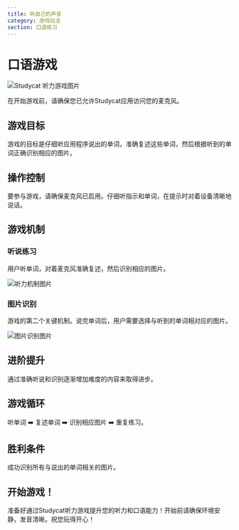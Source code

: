 ```yaml
---
title: 听自己的声音
category: 游戏玩法
section: 口语练习
---
```

# 口语游戏


![Studycat 听力游戏图片](https://help.studycat.com/hc/article_attachments/34787998441881)


在开始游戏前，请确保您已允许Studycat应用访问您的麦克风。


## 游戏目标


游戏的目标是仔细听应用程序说出的单词，准确复述这些单词，然后根据听到的单词正确识别相应的图片。


## 操作控制


要参与游戏，请确保麦克风已启用。仔细听指示和单词，在提示时对着设备清晰地说话。


## 游戏机制


### 听说练习


用户听单词，对着麦克风准确复述，然后识别相应的图片。


![听力机制图片](https://help.studycat.com/hc/article_attachments/34787998444057)


### 图片识别


游戏的第二个关键机制。说完单词后，用户需要选择与听到的单词相对应的图片。


![图片识别图片](https://help.studycat.com/hc/article_attachments/34787998447001)


## 进阶提升


通过准确听说和识别逐渐增加难度的内容来取得进步。


## 游戏循环


听单词 ➡️ 复述单词 ➡️ 识别相应图片 ➡️ 重复练习。


## 胜利条件


成功识别所有与说出的单词相关的图片。


## 开始游戏！


准备好通过Studycat听力游戏提升您的听力和口语能力！开始前请确保环境安静，发音清晰。祝您玩得开心！
